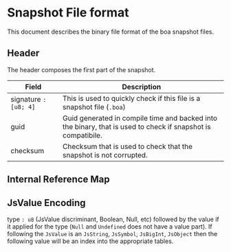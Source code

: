 # Snapshot File format

This document describes the binary file format of the boa snapshot files.

## Header

The header composes the first part of the snapshot.

| Field                 | Description                                                                                                  |
| --------------------- | ------------------------------------------------------------------------------------------------------------ |
| signature `: [u8; 4]` | This is used to quickly check if this file is a snapshot file (`.boa`)                                       |
| guid                  | Guid generated in compile time and backed into the binary, that is used to check if snapshot is compatibile. |
| checksum              | Checksum that is used to check that the snapshot is not corrupted.                                           |

## Internal Reference Map


## JsValue Encoding

type `: u8` (JsValue discriminant, Boolean, Null, etc) followed by the value if it applied for the type (`Null` and `Undefined` does not have a value part).
If following the `JsValue` is an `JsString`, `JsSymbol`, `JsBigInt`, `JsObject` then the
following value will be an index into the appropriate tables.
